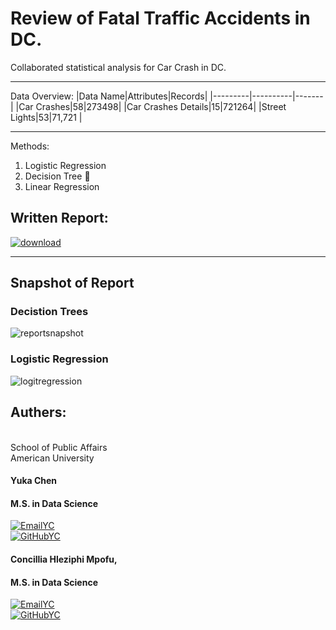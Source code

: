 # Review of Fatal Traffic Accidents in DC.
Collaborated statistical analysis for Car Crash in DC.

-----
Data Overview:
|Data Name|Attributes|Records|
|---------|----------|-------|
|Car Crashes|58|273498|
|Car Crashes Details|15|721264|
|Street Lights|53|71,721 |

----

Methods:

1. Logistic Regression 
2. Decision Tree 🌳
3. Linear Regression 


## Written Report:

[![download](https://custom-icon-badges.demolab.com/badge/-Downlaod-blue?style=for-the-badge&logo=paste&logoColor=white)](https://docs.google.com/document/d/1Gncx452fJkDS8yUaoszYlJGWfDC7kq39CmPoOs4TGtg/export?format=pdf)

----

## Snapshot of Report

### Decistion Trees
![reportsnapshot](https://github.com/yjchen9596/Review-of-Fatal-Traffic-Accidents-in-DC/blob/main/Output/trees.png?raw=true)

### Logistic Regression
![logitregression](https://github.com/yjchen9596/Review-of-Fatal-Traffic-Accidents-in-DC/blob/main/Output/sum.table.png?raw=true)

## Authers: 

<br />
School of Public Affairs
<br />
American University

#### Yuka Chen <br />
#### M.S. in Data Science <br />

[![EmailYC](https://custom-icon-badges.demolab.com/badge/-Email%20Yuka-teal?style=for-the-badge&logo=mail&logoColor=white)](mailto:yjchen9596@gmail.com?subject=Contact%20from%20GitHub&body=Hi%20Yuka,%0A%0AI%20am%20reaching%20out%20because%20.%20.%20.) <br />
[![GitHubYC](https://custom-icon-badges.demolab.com/badge/-Yuka's%20GitHub-purple?style=for-the-badge&logo=mark-github&logoColor=white)](https://github.com/yjchen9596)


#### Concillia Hleziphi Mpofu, 
#### M.S. in Data Science

[![EmailYC](https://custom-icon-badges.demolab.com/badge/-Email%20Connie-teal?style=for-the-badge&logo=mail&logoColor=white)](mailto:cm0789a@american.edu?subject=Contact%20from%20GitHub&body=Hi%20Yuka,%0A%0AI%20am%20reaching%20out%20because%20.%20.%20.) <br />
[![GitHubYC](https://custom-icon-badges.demolab.com/badge/-Connie's%20GitHub-purple?style=for-the-badge&logo=mark-github&logoColor=white)](https://github.com/ConcilliaHlezi)

